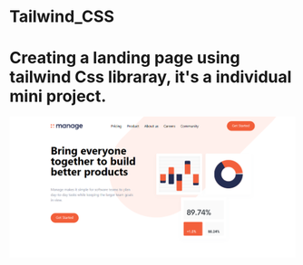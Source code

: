 # Tailwind_CSS

<h1>Creating a landing page using tailwind Css libraray, it's a individual mini project.</h1>
<img src="./img/Screenshot (40).png" alt="">
